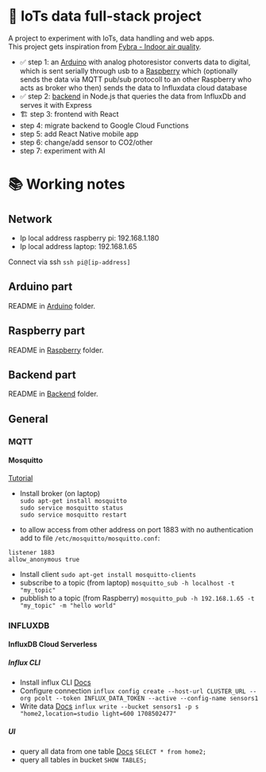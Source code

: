 # 🧮 IoTs data full-stack project

A project to experiment with IoTs, data handling and web apps.  
This project gets inspiration from [Fybra - Indoor air quality](https://fybra.co/).  

- ✅ step 1: an [Arduino](/Arduino/) with analog photoresistor converts data to digital, which is sent serially through usb to a [Raspberry](/Raspberry/) which (optionally sends the data via MQTT pub/sub protocoll to an other Raspberry who acts as broker who then) sends the data to Influxdata cloud database
- ✅ step 2: [backend](/Backend/) in Node.js that queries the data from InfluxDb and serves it with Express 
- 🏗️ step 3: frontend with React 
- step 4: migrate backend to Google Cloud Functions
- step 5: add React Native mobile app
- step 6: change/add sensor to CO2/other 
- step 7: experiment with AI

# 📚 Working notes

## Network

- Ip local address raspberry pi: 192.168.1.180
- Ip local address laptop: 192.168.1.65

Connect via ssh `ssh pi@[ip-address]`

## Arduino part

README in [Arduino](/Arduino/) folder.

## Raspberry part

README in [Raspberry](/Raspberry/) folder.

## Backend part

README in [Backend](/Backend/) folder.

## General

### MQTT

#### Mosquitto


[Tutorial](https://logicaprogrammabile.it/mqtt-installare-mosquitto-raspberry-pi-progetti-iot/)
- Install broker (on laptop)  
`sudo apt-get install mosquitto`  
`sudo service mosquitto status`  
`sudo service mosquitto restart`  

- to allow access from other address on port 1883 with no authentication add to file `/etc/mosquitto/mosquitto.conf`: 
```
listener 1883
allow_anonymous true
```

- Install client 
`sudo apt-get install mosquitto-clients`
- subscribe to a topic (from laptop)
`mosquitto_sub -h localhost -t "my_topic"`
- pubblish to a topic (from Raspberry)
`mosquitto_pub -h 192.168.1.65 -t "my_topic" -m "hello world"`


### INFLUXDB

#### InfluxDB Cloud Serverless

##### Influx CLI

- Install influx CLI [Docs](https://docs.influxdata.com/influxdb/cloud/tools/influx-cli/)
- Configure connection `influx config create --host-url CLUSTER_URL --org pcolt --token INFLUX_DATA_TOKEN --active --config-name sensors1`
- Write data [Docs](https://docs.influxdata.com/influxdb/cloud-serverless/get-started/write/)
`influx write --bucket sensors1 -p s "home2,location=studio light=600 1708502477"`

##### UI

- query all data from one table [Docs](https://docs.influxdata.com/influxdb/cloud-serverless/get-started/query/) `SELECT * from home2;`
- query all tables in bucket `SHOW TABLES;`
